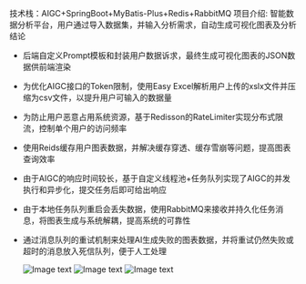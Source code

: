 技术栈：AIGC+SpringBoot+MyBatis-Plus+Redis+RabbitMQ
项目介绍: 智能数据分析平台，用户通过导入数据集，并输入分析需求，自动生成可视化图表及分析结论
- 后端自定义Prompt模板和封装用户数据诉求，最终生成可视化图表的JSON数据供前端渲染
- 为优化AIGC接口的Token限制，使用Easy Excel解析用户上传的xslx文件并压缩为csv文件，以提升用户可输入的数据量
- 为防止用户恶意占用系统资源，基于Redisson的RateLimiter实现分布式限流，控制单个用户的访问频率
- 使用Reids缓存用户图表数据，并解决缓存穿透、缓存雪崩等问题，提高图表查询效率
- 由于AIGC的响应时间较长，基于自定义线程池+任务队列实现了AIGC的并发执行和异步化，提交任务后即可给出响应
- 由于本地任务队列重启会丢失数据，使用RabbitMQ来接收并持久化任务消息，将图表生成与系统解耦，提高系统的可靠性
- 通过消息队列的重试机制来处理AI生成失败的图表数据，并将重试仍然失败或超时的消息放入死信队列，便于人工处理

  ![Image text](https://github.com/abc112q/mermAIdBI/edit/master/img/img.png)
  ![Image text](https://github.com/abc112q/mermAIdBI/edit/master/img/img_1.png)
  ![Image text](https://github.com/abc112q/mermAIdBI/edit/master/img/img_2.png)
